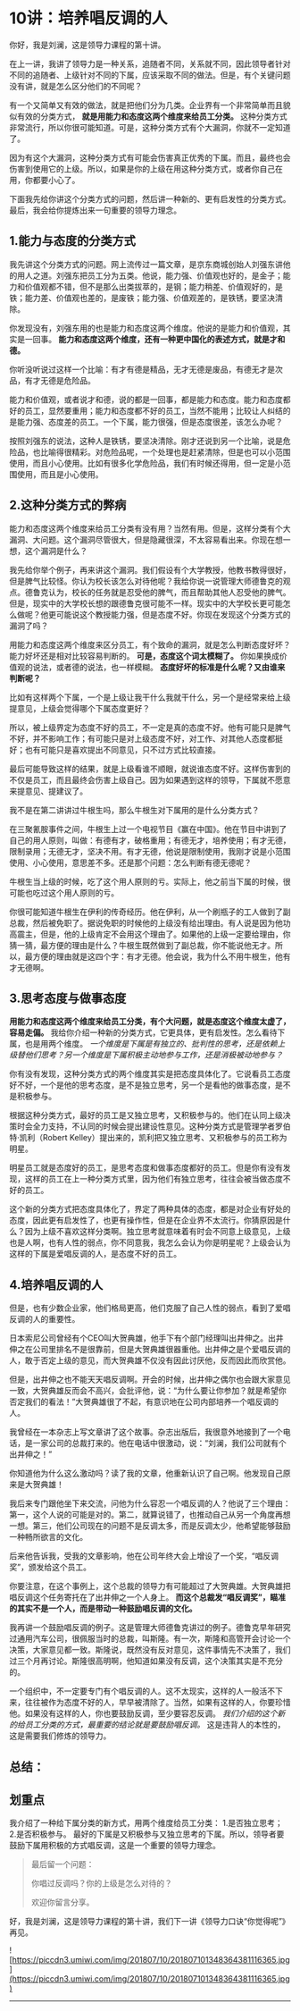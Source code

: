 # 10讲：培养唱反调的人

你好，我是刘澜，这是领导力课程的第十讲。

在上一讲，我讲了领导力是一种关系，追随者不同，关系就不同，因此领导者针对不同的追随者、上级针对不同的下属，应该采取不同的做法。但是，有个关键问题没有讲，就是怎么区分他们的不同呢？

有一个又简单又有效的做法，就是把他们分为几类。企业界有一个非常简单而且貌似有效的分类方式， **就是用能力和态度这两个维度来给员工分类。** 这种分类方式非常流行，所以你很可能知道。可是，这种分类方式有个大漏洞，你就不一定知道了。

因为有这个大漏洞，这种分类方式有可能会伤害真正优秀的下属。而且，最终也会伤害到使用它的上级。所以，如果是你的上级在用这种分类方式，或者你自己在用，你都要小心了。

下面我先给你讲这个分类方式的问题，然后讲一种新的、更有启发性的分类方式。最后，我会给你提炼出来一句重要的领导力理念。

## 1.能力与态度的分类方式

我先讲这个分类方式的问题。网上流传过一篇文章，是京东商城创始人刘强东讲他的用人之道。刘强东把员工分为五类。他说，能力强、价值观也好的，是金子；能力和价值观都不错，但不是那么出类拔萃的，是钢；能力稍差、价值观好的，是铁；能力差、价值观也差的，是废铁；能力强、价值观差的，是铁锈，要坚决清除。

你发现没有，刘强东用的也是能力和态度这两个维度。他说的是能力和价值观，其实是一回事。 **能力和态度这两个维度，还有一种更中国化的表述方式，就是才和德。**

你听没听说过这样一个比喻：有才有德是精品，无才无德是废品，有德无才是次品，有才无德是危险品。

能力和价值观，或者说才和德，说的都是一回事，都是能力和态度。能力和态度都好的员工，显然要重用；能力和态度都不好的员工，当然不能用；比较让人纠结的是能力强、态度差的员工。一个下属，能力很强，但是态度很差，该怎么办呢？

按照刘强东的说法，这种人是铁锈，要坚决清除。刚才还说到另一个比喻，说是危险品，也比喻得很精彩。对危险品呢，一个处理也是赶紧清除，但是也可以小范围使用，而且小心使用。比如有很多化学危险品，我们有时候还得用，但一定是小范围使用，而且是小心使用。

## 2.这种分类方式的弊病

能力和态度这两个维度来给员工分类有没有用？当然有用。但是，这样分类有个大漏洞、大问题。这个漏洞尽管很大，但是隐藏很深，不太容易看出来。你现在想一想，这个漏洞是什么？

我先给你举个例子，再来讲这个漏洞。我们假设有个大学教授，他教书教得很好，但是脾气比较怪。你认为校长该怎么对待他呢？我给你说一说管理大师德鲁克的观点。德鲁克认为，校长的任务就是忍受他的脾气，而且帮助其他人忍受他的脾气。但是，现实中的大学校长想的跟德鲁克很可能不一样。现实中的大学校长更可能怎么做呢？他更可能说这个教授能力强，但是态度不好。你现在发现这个分类方式的漏洞了吗？

用能力和态度这两个维度来区分员工，有个致命的漏洞，就是怎么判断态度好坏？能力好坏还是相对比较容易判断的。 **可是，态度这个词太模糊了。** 你如果换成价值观的说法，或者德的说法，也一样模糊。 **态度好坏的标准是什么呢？又由谁来判断呢？**

比如有这样两个下属，一个是上级让我干什么我就干什么，另一个是经常来给上级提意见，上级会觉得哪个下属态度更好？

所以，被上级界定为态度不好的员工，不一定是真的态度不好。他有可能只是脾气不好，并不影响工作；有可能只是对上级态度不好，对工作、对其他人态度都挺好；也有可能只是喜欢提出不同意见，只不过方式比较直接。

最后可能导致这样的结果，就是上级看谁不顺眼，就说谁态度不好。这样伤害到的不仅是员工，而且最终会伤害上级自己。因为如果遇到这样的领导，下属就不愿意来提意见、提建议了。

我不是在第二讲讲过牛根生吗，那么牛根生对下属用的是什么分类方式？

在三聚氰胺事件之间，牛根生上过一个电视节目《赢在中国》。他在节目中讲到了自己的用人原则，叫做：有德有才，破格重用；有德无才，培养使用；有才无德，限制录用；无德无才，坚决不用。有才无德，他说是限制使用，我刚才说是小范围使用、小心使用，意思差不多。还是那个问题：怎么判断有德无德呢？

牛根生当上级的时候，吃了这个用人原则的亏。实际上，他之前当下属的时候，很可能也吃过这个用人原则的亏。

你很可能知道牛根生在伊利的传奇经历。他在伊利，从一个刷瓶子的工人做到了副总裁，然后被免职了。据说免职的时候他的上级没有给出理由。有人说是因为他功高震主，但是，他的上级肯定不会用这个理由了。如果他的上级一定要给理由，你猜一猜，最方便的理由是什么？牛根生既然做到了副总裁，你不能说他无才。所以，最方便的理由就是这四个字：有才无德。他会说，我为什么不用牛根生，他有才无德啊。

## 3.思考态度与做事态度

 **用能力和态度这两个维度来给员工分类，有个大问题，就是态度这个维度太虚了，容易走偏。** 我给你介绍一种新的分类方式，它更具体，更有启发性。怎么看待下属，也是用两个维度。 *一个维度是下属是有独立的、批判性的思考，还是依赖上级替他们思考？另一个维度是下属积极主动地参与工作，还是消极被动地参与？*

你有没有发现，这种分类方式的两个维度其实是把态度具体化了。它说看员工态度好不好，一个是他的思考态度，是不是独立思考，另一个是看他的做事态度，是不是积极参与。

根据这种分类方式，最好的员工是又独立思考，又积极参与的。他们在认同上级决策时会全力支持，不认同的时候会提出建设性意见。这种分类方式是管理学者罗伯特·凯利（Robert Kelley）提出来的，凯利把又独立思考、又积极参与的员工称为明星。

明星员工就是态度好的员工，是思考态度和做事态度都好的员工。但是你有没有发现，这样的员工在上一种分类方式里，因为他们有独立思考，往往会被当做态度不好的员工。

这个新的分类方式把态度具体化了，界定了两种具体的态度，都是对企业有好处的态度，因此更有启发性了，也更有操作性，但是在企业界不太流行。你猜原因是什么？因为上级不喜欢这样分类啊。独立思考就意味着有时会不同意上级意见，上级也是人啊，也有人性的弱点，你不同意我，我怎么会认为你是明星呢？上级会认为这样的下属是爱唱反调的人，是态度不好的员工。

## 4.培养唱反调的人

但是，也有少数企业家，他们格局更高，他们克服了自己人性的弱点，看到了爱唱反调的人的重要性。

日本索尼公司曾经有个CEO叫大贺典雄，他手下有个部门经理叫出井伸之。出井伸之在公司里排名不是很靠前，但是大贺典雄很器重他。出井伸之是个爱唱反调的人，敢于否定上级的意见，而大贺典雄不仅没有因此讨厌他，反而因此而欣赏他。

但是，出井伸之也不能天天唱反调啊。开会的时候，出井伸之偶尔也会跟大家意见一致，大贺典雄反而会不高兴，会批评他，说：“为什么要让你参加？就是希望你否定我们的看法！”大贺典雄很了不起，有意识地在公司内部培养一个唱反调的人。

我曾经在一本杂志上写文章讲了这个故事。杂志出版后，我很意外地接到了一个电话，是一家公司的总裁打来的。他在电话中很激动，说：“刘澜，我们公司就有个出井伸之！”

你知道他为什么这么激动吗？读了我的文章，他重新认识了自己啊。他发现自己原来是大贺典雄！

我后来专门跟他坐下来交流，问他为什么容忍一个唱反调的人？他说了三个理由：第一，这个人说的可能是对的。第二，就算说错了，也推动自己从另一个角度再想一想。第三，他们公司现在的问题不是反调太多，而是反调太少，他希望能够鼓励一种畅所欲言的文化。

后来他告诉我，受我的文章影响，他在公司年终大会上增设了一个奖，“唱反调奖”，颁发给这个员工。

你要注意，在这个事例上，这个总裁的领导力有可能超过了大贺典雄。大贺典雄把唱反调这个任务寄托在了出井伸之一个人身上。 **而这个总裁发“唱反调奖”，瞄准的其实不是一个人，而是带动一种鼓励唱反调的文化。**

我再讲一个鼓励唱反调的例子。这是管理大师德鲁克讲过的例子。德鲁克早年研究过通用汽车公司，很佩服当时的总裁，叫斯隆。有一次，斯隆和高管开会讨论一个决策，大家意见都一致。斯隆说，既然没有反对意见，这件事情先不决策了，我们过三个月再讨论。斯隆很高明啊，他知道如果没有反调，这个决策其实是不充分的。

一个组织中，不一定要专门有个唱反调的人。这不太现实，这样的人一般活不下来，往往被作为态度不好的人，早早被清除了。当然，如果有这样的人，你要珍惜他。如果没有这样的人，你也要鼓励反调，至少要容忍反调。 *我们介绍的这个新的给员工分类的方式，最重要的结论就是要鼓励唱反调。* 这是违背人的本性的，这是需要我们修炼的领导力。

## 总结：

## 划重点

我介绍了一种给下属分类的新方式，用两个维度给员工分类：
1.是否独立思考；
2.是否积极参与。
最好的下属是又积极参与又独立思考的下属。所以，领导者要鼓励下属用积极的方式唱反调，这是一个重要的领导力理念。

> 最后留一个问题：
> 
> 你唱过反调吗？你的上级是怎么对待的？
> 
> 欢迎你留言分享。

好，我是刘澜，这是领导力课程的第十讲，我们下一讲《领导力口诀“你觉得呢”》 再见。

![https://piccdn3.umiwi.com/img/201807/10/201807101348364381116365.jpg](https://piccdn3.umiwi.com/img/201807/10/201807101348364381116365.jpg)

---

